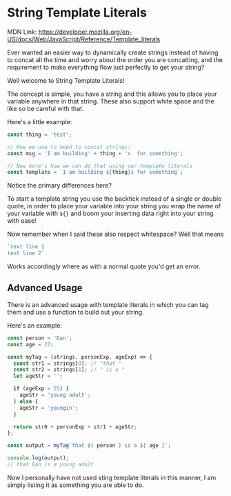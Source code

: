 # String Template Literals

MDN Link: https://developer.mozilla.org/en-US/docs/Web/JavaScript/Reference/Template_literals

Ever wanted an easier way to dynamically create strings instead of having to concat all the time and worry about the order you are concatting, and the requirement to make everything flow just perfectly to get your string?

Well welcome to String Template Literals!

The concept is simple, you have a string and this allows you to place your variable anywhere in that string. These also support white space and the like so be careful with that.

Here's a little example:

```js
const thing = 'test';

// How we use to need to concat strings:
const msg = 'I am building' + thing + 's  for something';

// Now here's how we can do that using our template literals
const template = `I am building ${thing}s for something`;
```

Notice the primary differences here?

To start a template string you use the backtick instead of a single or double quote, in order to place your variable into your string you wrap the name of your variable with `${}` and boom your inserting data right into your string with ease!

Now remember when I said these also respect whitespace? Well that means

```js
`text line 1
text line 2`
```

Works accordingly where as with a normal quote you'd get an error.

## Advanced Usage

There is an advanced usage with template literals in which you can tag them and use a function to build out your string.

Here's an example:

```js
const person = 'Dan';
const age = 27;

const myTag = (strings, personExp, ageExp) => {
  const str1 = strings[0]; // "that "
  const str2 = strings[1]; // " is a "
  let ageStr = '';

  if (ageExp > 25) {
    ageStr = 'young adult';
  } else {
    ageStr = 'youngin';
  }

  return str0 + personExp + str1 + ageStr;
};

const output = myTag`that ${ person } is a ${ age }`;

console.log(output);
// that Dan is a young adult
```

Now I personally have not used sting template literals in this manner, I am simply listing it as something you are able to do.
